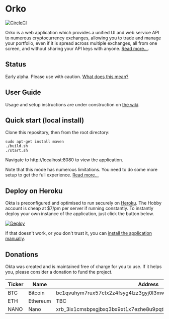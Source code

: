 # Orko

[![CircleCI](https://circleci.com/gh/badgerwithagun/orko/tree/master.svg?style=svg&circle-token=3e040c3e064daf7408b29df31c61af9c73ea862a)](https://circleci.com/gh/badgerwithagun/orko/tree/master)

Orko is a web application which provides a unified UI and web service API to numerous cryptocurrency exchanges, allowing you to trade and manage your portfolio, even if it is spread across multiple exchanges, all from one screen, and without sharing your API keys with anyone.  [Read more...](https://github.com/badgerwithagun/orko/wiki/Why-Orko).

## Status

Early alpha. Please use with caution.  [What does this mean?](https://github.com/badgerwithagun/orko/wiki/Project-status)

## User Guide

Usage and setup instructions are under construction on [the wiki](https://github.com/badgerwithagun/orko/wiki).

## Quick start (local install)

Clone this repository, then from the root directory:

```
sudo apt-get install maven
./build.sh
./start.sh
```

Navigate to http://localhost:8080 to view the application.

Note that this mode has numerous limitations.  You need to do some more setup to get the full experience.  [Read more...](https://github.com/badgerwithagun/orko/wiki/Local-installation)

## Deploy on Heroku

Okta is preconfigured and optimised to run securely on [Heroku](https://www.heroku.com/). The Hobby account is cheap at $7/pm per server if running constantly.  To instantly deploy your own instance of the application, just click the button below.

[![Deploy](https://www.herokucdn.com/deploy/button.svg)](https://heroku.com/deploy?template=https://github.com/badgerwithagun/orko)

If that doesn't work, or you don't trust it, you can [install the application manually](https://github.com/badgerwithagun/orko/wiki/Manual-installation-on-Heroku).

## Donations

Okta was created and is maintained free of charge for you to use. If it helps you, please consider a donation to fund the project.

| Ticker  |  Name        | Address |
|---------|--------------|---------|
| BTC     | Bitcoin      | bc1qvuhym7rux57ctx2z4fsyg4lzz3gyj0l3mwge9r (SEGWIT ONLY) |
| ETH     | Ethereum     | TBC     |
| NANO    | Nano         | xrb_3ix1cmsbpsgjbxq3bx9xt1x7ezhe8u9pqtkq5bnpmbjtw5nymf5ph5duxfpg |
